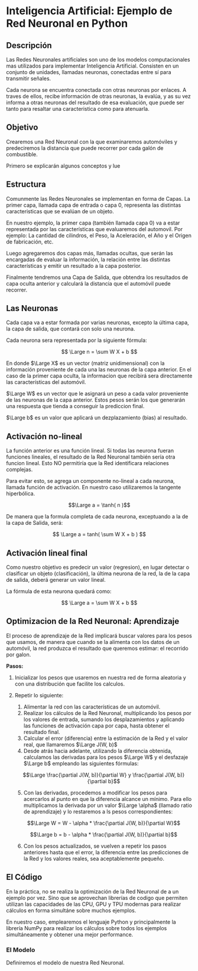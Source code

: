 # Inteligencia Artificial: Ejemplo de Red Neuronal en Python

## Descripción
Las Redes Neuronales artificiales son uno de los modelos computacionales mas utilizados para implementar Inteligencia Artificial. Consisten en un conjunto de unidades, llamadas neuronas, conectadas entre sí para transmitir señales.

Cada neurona se encuentra conectada con otras neuronas por enlaces. A traves de ellos, recibe información de otras neuronas, la evalúa, y as su vez informa a otras neuronas del resultado de esa evaluación, que puede ser tanto para resaltar una caracteristica como para atenuarla.

## Objetivo
Crearemos una Red Neuronal con la que examinaremos automóviles y predeciremos la distancia que puede recorrer por cada galón de combustible.

Primero se explicarán algunos conceptos y lue

## Estructura
Comunmente las Redes Neuronales se implementan en forma de Capas. La primer capa, llamada capa de entrada o capa 0, representa las distintas caracteristicas que se evalúan de un objeto.

En nuestro ejemplo, la primer capa (también llamada capa 0) va a estar representada por las características que evaluaremos del automovil. Por ejemplo: La cantidad de cilindros, el Peso, la Aceleración, el Año y el Origen de fabricación, etc.

Luego agregaremos dos capas más, llamadas ocultas, que serán las encargadas de evaluar la información, la relación entre las distintas características y emitir un resultado a la capa posterior.

Finalmente tendremos una Capa de Salida, que obtendra los resultados de capa oculta anterior y calculará la distancia que el automóvil puede recorrer.

## Las Neuronas
Cada capa va a estar formada por varias neuronas, excepto la última capa, la capa de salida, que contará con solo una neurona.

Cada neurona sera representada por la siguiente fórmula:

$$
\Large
n = \sum W X + b
$$

En donde $\Large X$ es un vector (matriz unidimensional) con la información proveniente de cada una las neuronas de la capa anterior. En el caso de la primer capa oculta, la informacion que recibirá sera directamente las características del automóvil.

$\Large W$ es un vector que le asignará un peso a cada valor proveniente de las neuronas de la capa anterior. Estos pesos serán los que generarán una respuesta que tienda a conseguir la prediccion final.

$\Large b$ es un valor que aplicará un dezplazamiento (bias) al resultado.

## Activación no-lineal
La función anterior es una función lineal. Si todas las neurona fueran funciones lineales, el resultado de la Red Neuronal también sería otra funcion lineal. Esto NO permitiría que la Red identificara relaciones complejas.

Para evitar esto, se agrega un componente no-lineal a cada neurona, llamada función de activación. En nuestro caso utilizaremos la tangente hiperbólica.

$$\Large a = \tanh( n )$$

De manera que la formula completa de cada neurona, exceptuando a la de la capa de Salida, será:

$$
\Large
a = tanh( \sum W X + b )
$$

## Activación lineal final
Como nuestro objetivo es predecir un valor (regresion), en lugar detectar o clasificar un objeto (clasificación), la última neurona de la red, la de la capa de salida, deberá generar un valor lineal.

La fórmula de esta neurona quedará como:

$$
\Large
a = \sum W X + b
$$

## Optimizacion de la Red Neuronal: Aprendizaje

El proceso de aprendizaje de la Red implicará buscar valores para los pesos que usamos, de manera que cuando se la alimenta con los datos de un automóvil, la red produzca el resultado que queremos estimar: el recorrido por galon.


**Pasos:**

1. Inicializar los pesos que usaremos en nuestra red de forma aleatoria y con una distribución que facilite los calculos.
2. Repetir lo siguiente:
    1. Alimentar la red con las características de un automóvil.
    2. Realizar los cálculos de la Red Neuronal, multiplicando los pesos por los valores de entrada, sumando los desplazamientos y aplicando las funciones de activación capa por capa, hasta obtener el resultado final.
    3. Calcular el error (diferencia) entre la estimación de la Red y el valor real, que llamaremos $\Large J(W, b)$
    4. Desde atrás hacia adelante, utilizando la diferencia obtenida, calculamos las derivadas para los pesos $\Large W$ y el desfazaje $\Large b$ empleando las siguientes fórmulas:

    $$\Large \frac{\partial J(W, b)}{\partial W}  y  \frac{\partial J(W, b)}{\partial b}$$

    5. Con las derivadas, procedemos a modificar los pesos para acercarlos al punto en que la diferencia alcance un mínimo. Para ello multiplicamos la derivada por un valor $\Large \alpha$ (llamado ratio de aprendizaje) y lo restaremos a ls pesos correspondientes:

    $$\Large W = W - \alpha * \frac{\partial J(W, b)}{\partial W}$$

    $$\Large b = b - \alpha * \frac{\partial J(W, b)}{\partial b}$$

    6. Con los pesos actualizados, se vuelven a repetir los pasos anteriores hasta que el error, la diferencia entre las predicciones de la Red y los valores reales, sea aceptablemente pequeño.


## El Código

En la práctica, no se realiza la optimización de la Red Neuronal de a un ejemplo por vez. Sino que se aprovechan librerías de codigo que permiten utilizan las capacidades de las CPU, GPU y TPU modernas para realizar cálculos en forma simultáne sobre muchos ejemplos. 

En nuestro caso, emplearemos el lenguaje Python y principalmente la librería NumPy para realizar los cálculos sobre todos los ejemplos simultáneamente y obtener una mejor performance.

### El Modelo

Definiremos el modelo de nuestra Red Neuronal.




    






